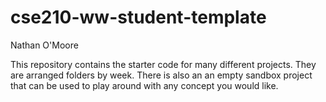 # cse210-ww-student-template
Nathan O'Moore

This repository contains the starter code for many different projects. They are arranged folders by week. There is also an an empty sandbox project that can be used to play around with any concept you would like.
